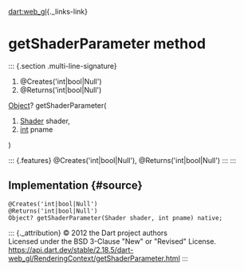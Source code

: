 [dart:web\_gl](../../dart-web_gl/dart-web_gl-library){._links-link}

getShaderParameter method
=========================

::: {.section .multi-line-signature}
<div>

1.  \@Creates(\'int\|bool\|Null\')
2.  \@Returns(\'int\|bool\|Null\')

</div>

[Object](../../dart-core/object-class)? getShaderParameter(

1.  [Shader](../shader-class) shader,
2.  [int](../../dart-core/int-class) pname

)

::: {.features}
\@Creates(\'int\|bool\|Null\'), \@Returns(\'int\|bool\|Null\')
:::
:::

Implementation {#source}
--------------

``` {.language-dart data-language="dart"}
@Creates('int|bool|Null')
@Returns('int|bool|Null')
Object? getShaderParameter(Shader shader, int pname) native;
```

::: {._attribution}
© 2012 the Dart project authors\
Licensed under the BSD 3-Clause \"New\" or \"Revised\" License.\
<https://api.dart.dev/stable/2.18.5/dart-web_gl/RenderingContext/getShaderParameter.html>
:::
